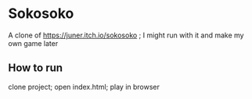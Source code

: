 # Sokosoko

A clone of https://juner.itch.io/sokosoko ;
I might run with it and make my own game later

## How to run

clone project; open index.html; play in browser
